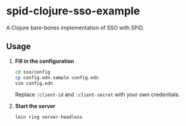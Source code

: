 # spid-clojure-sso-example

A Clojure bare-bones implementation of SSO with SPiD.

## Usage

1. **Fill in the configuration**

   ```sh
   cd sso/config
   cp config.edn.sample config.edn
   vim config.edn
   ```

   Replace `:client-id` and `:client-secret` with your own credentials.

2. **Start the server**

   ```sh
   lein ring server-headless
   ```
